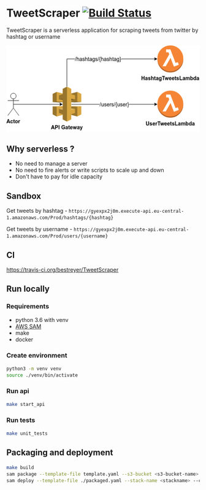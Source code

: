 # TweetScraper [![Build Status](https://travis-ci.org/bestreyer/TweetScraper.svg?branch=master)](https://travis-ci.org/bestreyer/TweetScraper)

TweetScraper is a serverless application for scraping tweets from twitter by hashtag or username

![Serverless chart](docs/serverless.png)

## Why serverless ?

- No need to manage a server
- No need to fire alerts or write scripts to scale up and down
- Don't have to pay for idle capacity


## Sandbox

Get tweets by hashtag - `https://gyexpx2j0m.execute-api.eu-central-1.amazonaws.com/Prod/hashtags/{hashtag}`

Get tweets by username - `https://gyexpx2j0m.execute-api.eu-central-1.amazonaws.com/Prod/users/{username}`

## CI
https://travis-ci.org/bestreyer/TweetScraper

## Run locally

### Requirements
- python 3.6 with venv
- [AWS SAM](https://docs.aws.amazon.com/serverless-application-model/latest/developerguide/serverless-sam-cli-install.html)
- make
- docker

### Create environment
```bash
python3 -m venv venv
source ./venv/bin/activate
```

### Run api
```bash
make start_api
```

### Run tests
```bash
make unit_tests
```

## Packaging and deployment
```bash
make build
sam package --template-file template.yaml --s3-bucket <s3-bucket-name> --output-template-file packaged.yaml
sam deploy --template-file ./packaged.yaml --stack-name <stackname> --capabilities CAPABILITY_IAM
``` 

